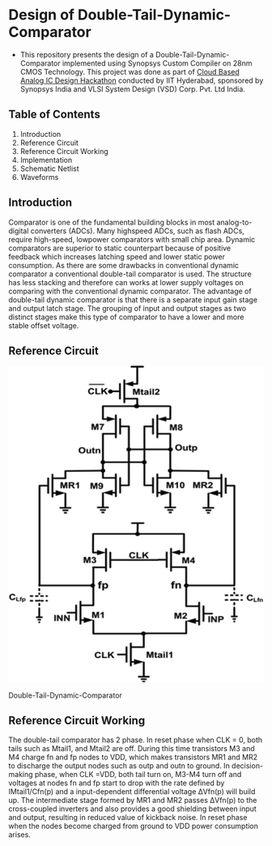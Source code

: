 # Design of Double-Tail-Dynamic-Comparator
* This repository presents the design of a Double-Tail-Dynamic-Comparator implemented using Synopsys Custom Compiler on 28nm CMOS Technology. This project was done as part of [Cloud Based Analog IC Design Hackathon](https://www.iith.ac.in/events/2022/02/15/Cloud-Based-Analog-IC-Design-Hackathon/) conducted by IIT Hyderabad, sponsored by Synopsys India and VLSI System Design (VSD) Corp. Pvt. Ltd India.
## Table of Contents
1. Introduction
2. Reference Circuit 
3. Reference Circuit Working
4. Implementation
5. Schematic Netlist
6. Waveforms
## Introduction
Comparator is one of the fundamental building blocks in most analog-to-digital converters (ADCs). Many highspeed ADCs, such as flash ADCs, require high-speed, lowpower comparators with small chip area. Dynamic comparators are superior to static counterpart because of positive feedback which increases latching speed and lower static power consumption. As there are some drawbacks in conventional dynamic comparator a conventional double-tail comparator is used. The structure has less stacking and therefore can works at lower supply voltages on comparing with the conventional dynamic comparator. The advantage of double-tail dynamic comparator is that there is a separate input gain stage and output latch stage. The grouping of input and output stages as two distinct stages make this type of comparator to have a lower and more stable offset voltage.
## Reference Circuit
![alt text](https://github.com/MidhunKumarV/Double-Tail-Dynamic-Comparator/blob/main/Images/ref_ckt.gif)

Double-Tail-Dynamic-Comparator
## Reference Circuit Working
The double-tail comparator has 2 phase. In reset phase when CLK = 0, both tails such as Mtail1, and Mtail2 are off. During this time transistors M3 and M4 charge fn and fp nodes to VDD, which makes transistors MR1 and MR2 to discharge the output nodes such as outp and outn to ground. In decision-making phase, when CLK =VDD, both tail turn on, M3-M4 turn off and voltages at nodes fn and fp start to drop with the rate defined by IMtail1/Cfn(p) and a input-dependent differential voltage ΔVfn(p) will build up.  The intermediate stage formed by MR1 and MR2 passes ΔVfn(p) to the cross-coupled inverters and also provides a good shielding between input and output, resulting in reduced value of kickback noise. In reset phase when the nodes become charged from ground to VDD power consumption arises. 
